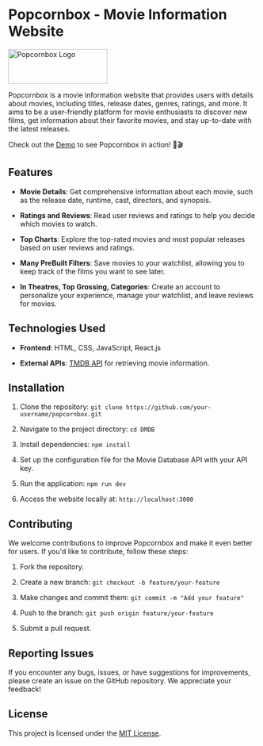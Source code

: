 # Popcornbox - Movie Information Website


<img src="https://i.ibb.co/ZcGXxV2/logo.png" alt="Popcornbox Logo" width="200" height="70">


Popcornbox is a movie information website that provides users with details about movies, including titles, release dates, genres, ratings, and more. It aims to be a user-friendly platform for movie enthusiasts to discover new films, get information about their favorite movies, and stay up-to-date with the latest releases.


Check out the [Demo](https://popcornboxx.vercel.app/) to see Popcornbox in action! 🍿🎬 

## Features

- **Movie Details**: Get comprehensive information about each movie, such as the release date, runtime, cast, directors, and synopsis.

- **Ratings and Reviews**: Read user reviews and ratings to help you decide which movies to watch.

- **Top Charts**: Explore the top-rated movies and most popular releases based on user reviews and ratings.

- **Many PreBuilt Filters**: Save movies to your watchlist, allowing you to keep track of the films you want to see later.

- **In Theatres, Top Grossing, Categories**: Create an account to personalize your experience, manage your watchlist, and leave reviews for movies.

## Technologies Used

- **Frontend**: HTML, CSS, JavaScript, React.js
  
- **External APIs**: [TMDB API]([https://www.themoviedb.org/settings/api]) for retrieving movie information.

## Installation

1. Clone the repository: `git clone https://github.com/your-username/popcornbox.git`

2. Navigate to the project directory: `cd DMDB`

3. Install dependencies: `npm install`

4. Set up the configuration file for the Movie Database API with your API key.

5. Run the application: `npm run dev`

6. Access the website locally at: `http://localhost:3000`

## Contributing

We welcome contributions to improve Popcornbox and make it even better for users. If you'd like to contribute, follow these steps:

1. Fork the repository.

2. Create a new branch: `git checkout -b feature/your-feature`

3. Make changes and commit them: `git commit -m "Add your feature"`

4. Push to the branch: `git push origin feature/your-feature`

5. Submit a pull request.

## Reporting Issues

If you encounter any bugs, issues, or have suggestions for improvements, please create an issue on the GitHub repository. We appreciate your feedback!

## License

This project is licensed under the [MIT License](link-to-license).

